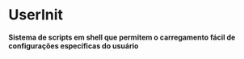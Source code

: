 # UserInit #
**Sistema de scripts em shell que permitem o carregamento fácil de configurações específicas do usuário**

